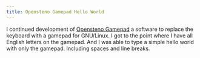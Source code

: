 ```yaml
---
title: Opensteno Gamepad Hello World
---
```

I continued development of [Opensteno Gamepad](https://github.com/openstenotype/opensteno-gamepad) a software to replace the keyboard with a gamepad for GNU/Linux. I got to the point where I have all English letters on the gamepad. And I was able to type a simple hello world with only the gamepad. Including spaces and line breaks.
